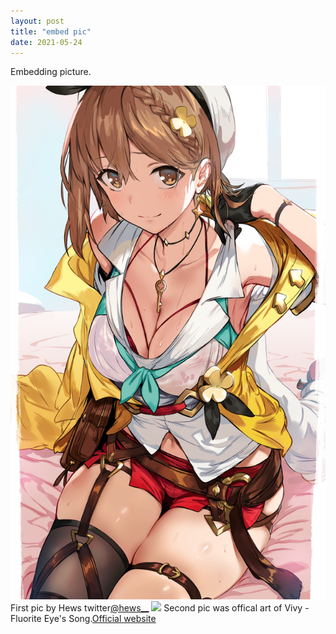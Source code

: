 ```yaml
---
layout: post
title: "embed pic"
date: 2021-05-24
---
```

Embedding picture.<br>
<div class="body2">
<a href="#img1"><img src="/images/86921342_p0.png"></a>
<a href="#" class="lightbox" id="img1"><span style="background-image: url('/images/86921342_p0.png')"></span></a><br>
First pic by Hews twitter<a href="https://twitter.com/hews__">@hews__</a>
<a href="#img2"><img src="https://vivy-portal.com/assets/img/top/main/kv3_pc.jpg"></a>
<a href="#_" class="lightbox" id="img2"><span style="background-image: url('https://vivy-portal.com/assets/img/top/main/kv3_pc.jpg')"></span></a>
Second pic was offical art of Vivy -Fluorite Eye's Song.<a href="https://vivy-portal.com/">Official website</a>
</div>
<!-- The "picture.jpg" file is located in the images folder at the root of the current web; whereas <br> is enter or line break in html
 the href="#/#_" used depend if u want closing lightbox and back to top or not if yes use the earlier1--> 
